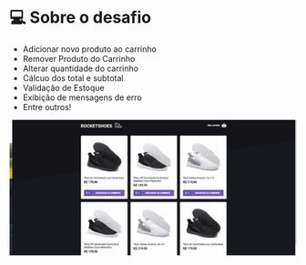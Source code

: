 <h1>💻 Sobre o desafio</h1>

<ul>
<li>Adicionar novo produto ao carrinho</li>
<li>Remover Produto do Carrinho</li>
<li>Alterar quantidade do carrinho</li>
<li>Cálcuo dos total e subtotal</li>
<li>Validação de Estoque</li>
<li>Exibição de mensagens de erro</li>
<li>Entre outros!</li>
</ul>

<img src=".github/Exemplificação.gif">